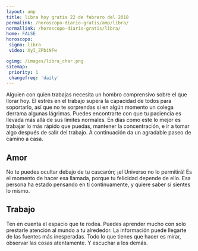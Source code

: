 ```yaml
---
layout: amp
title: libra hoy gratis 22 de febrero del 2018 
permalink: /horoscopo-diario-gratis/amp/libra/
normallink: /horoscopo-diario-gratis/libra/
home: FALSE
horoscopo:
 signo: libra
 video: XyI_ZPbiNFw

ogimg: /images/libra_char.png
sitemap:
 priority: 1
 changefreq: 'daily'
---
```



Alguien con quien trabajas necesita un hombro comprensivo sobre el que llorar hoy. El estrés en el trabajo supera la capacidad de todos para soportarlo, así que no te sorprendas si en algún momento un colega derrama algunas lágrimas. Puedes encontrarte con que tu paciencia es llevada más allá de sus límites normales. En días como este lo mejor es trabajar lo más rápido que puedas, mantener la concentración, e ir a tomar algo después de salir del trabajo. A continuación da un agradable paseo de camino a casa.

## Amor

No te puedes ocultar debajo de tu cascarón; ¡el Universo no lo permitirá! Es el momento de hacer esa llamada, porque tu felicidad depende de ello. Esa persona ha estado pensando en ti continuamente, y quiere saber si sientes lo mismo.

## Trabajo

Ten en cuenta el espacio que te rodea. Puedes aprender mucho con solo prestarle atención al mundo a tu alrededor. La información puede llegarte de las fuentes más inesperadas. Todo lo que tienes que hacer es mirar, observar las cosas atentamente. Y escuchar a los demás.